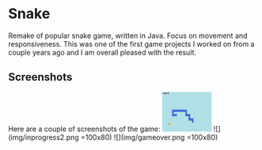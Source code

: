 # Snake
Remake of popular snake game, written in Java. Focus on movement and responsiveness. This was one of the first game projects I worked on from a couple years ago and I am overall pleased with the result.

## Screenshots
Here are a couple of screenshots of the game:
<img src=img/inprogress1.png width=100px height=80px>
![](img/inprogress2.png =100x80)
![](img/gameover.png =100x80)
